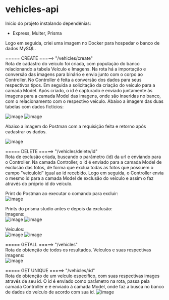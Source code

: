 ﻿# vehicles-api

Início do projeto instalando dependênias:
- Express, Multer, Prisma

Logo em seguida, criei uma imagem no Docker para hospedar o banco de dados MySQL.


===== CREATE =====> "/vehicles/create"<br/>
Rota de cadastro do veículo foi criada, com população do banco relacionando a tabela Veículo e Imagens. Na rota há a importação e conversão das imagens para binário e envio junto com o corpo ao Controller. 
No Controller é feita a conversão dos dados para seus respectivos tipos. Em seguida a solicitação da criação do veículo para a camada Model. Após criado, o id é capturado e enviado juntamente às imagens para a camada Model das imagens, onde são inseridas no banco, com o relacionamento com o respectivo veículo.
Abaixo a imagem das duas tabelas com dados fictícios:<br/>

![image](https://github.com/marcoscl84/vehicles-api/assets/66912112/f9af6918-53c1-4d2f-97ba-a8e80096f0e2)
![image](https://github.com/marcoscl84/vehicles-api/assets/66912112/d2822914-5f52-4b6a-abda-b99d4fdf59d2)

Abaixo a imagem do Postman com a requisição feita e retorno após cadastrar os dados.<br/>

![image](https://github.com/marcoscl84/vehicles-api/assets/66912112/d6183a2c-2ef8-4a12-beaf-47b8fef7a71f)

===== DELETE =====>  "/vehicles/delete/id"<br/>
Rota de exclusão criada, buscando o parâmetro (id) da url e enviando para o Controller. Na camada Controller, o id é enviado para a camada Model de exclusão das fotos, de forma que exclua todas as fotos que possuem o campo "veiculoId" igual ao id recebido. Logo em seguida, o Controller envia o mesmo id para a camada Model de exclusão do veículo e assim o faz através do próprio id do veículo.

Print do Postman ao executar o comando para excluir:<br/>
![image](https://github.com/marcoscl84/vehicles-api/assets/66912112/bc3a54ba-0454-4e43-9ba6-ea0224de71bf)

Prints do prisma studio antes e depois da exclusão:<br/>
Imagens:<br/>
![image](https://github.com/marcoscl84/vehicles-api/assets/66912112/f9494f65-ee3d-476d-830b-4d6b53e4da96)
![image](https://github.com/marcoscl84/vehicles-api/assets/66912112/f37ad2a3-d9af-4242-912c-d957462a1457)

Veículos:<br/>
![image](https://github.com/marcoscl84/vehicles-api/assets/66912112/53668970-7c97-4dae-a35d-5fa809744e17)
![image](https://github.com/marcoscl84/vehicles-api/assets/66912112/3132d11c-52a2-4d1a-8c60-085c096cbe4b)

===== GETALL =====>  "/vehicles"<br/>
Rota de obtenção de todos os resultados. Veículos e suas respectivas imagens:<br/>
![image](https://github.com/marcoscl84/vehicles-api/assets/66912112/7fbc65ce-83ce-475d-8c1c-115da5a2cd64)


===== GET UNIQUE =====>  "/vehicles/:id"<br/>
Rota de obtenção de um veículo específico, com suas respectivas images através de seu id.
O id é enviado como parâmetro na rota, passa pela camada Controller e é enviado à camada Model, onde faz a busca no banco de dados do veículo de acordo com sua id.
![image](https://github.com/marcoscl84/vehicles-api/assets/66912112/7a56b68b-296e-49af-b3ef-a55ddbb5f9ad)

